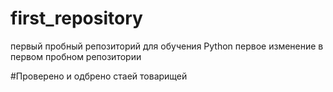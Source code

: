 # first_repository
первый пробный репозиторий для обучения Python
первое изменение в первом пробном репозитории


#Проверено и одбрено стаей товарищей
